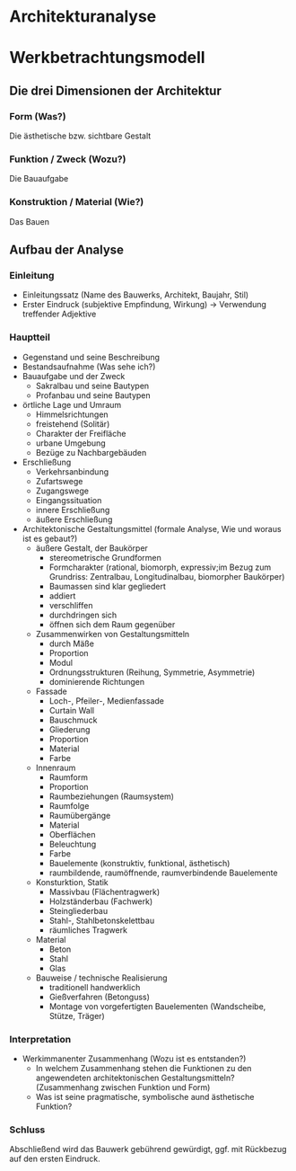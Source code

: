 # Architekturanalyse

# Werkbetrachtungsmodell

## Die drei Dimensionen der Architektur

### Form (Was?)

Die ästhetische bzw. sichtbare Gestalt

### Funktion / Zweck (Wozu?)

Die Bauaufgabe

### Konstruktion / Material (Wie?)

Das Bauen

## Aufbau der Analyse

### Einleitung

- Einleitungssatz (Name des Bauwerks, Architekt, Baujahr, Stil)
- Erster Eindruck (subjektive Empfindung, Wirkung) → Verwendung treffender Adjektive

### Hauptteil

- Gegenstand und seine Beschreibung
- Bestandsaufnahme (Was sehe ich?)
- Bauaufgabe und der Zweck
    - Sakralbau und seine Bautypen
    - Profanbau und seine Bautypen
- örtliche Lage und Umraum
    - Himmelsrichtungen
    - freistehend (Solitär)
    - Charakter der Freifläche
    - urbane Umgebung
    - Bezüge zu Nachbargebäuden
- Erschließung
    - Verkehrsanbindung
    - Zufartswege
    - Zugangswege
    - Eingangssituation
    - innere Erschließung
    - äußere Erschließung
- Architektonische Gestaltungsmittel (formale Analyse, Wie und woraus ist es gebaut?)
    - äußere Gestalt, der Baukörper
        - stereometrische Grundformen
        - Formcharakter (rational, biomorph, expressiv;im Bezug zum Grundriss: Zentralbau, Longitudinalbau, biomorpher Baukörper)
        - Baumassen  sind klar gegliedert
        - addiert
        - verschliffen
        - durchdringen sich
        - öffnen sich dem Raum gegenüber
    - Zusammenwirken von Gestaltungsmitteln
        - durch Mäße
        - Proportion
        - Modul
        - Ordnungsstrukturen (Reihung, Symmetrie, Asymmetrie)
        - dominierende Richtungen
    - Fassade
        - Loch-, Pfeiler-, Medienfassade
        - Curtain Wall
        - Bauschmuck
        - Gliederung
        - Proportion
        - Material
        - Farbe
    - Innenraum
        - Raumform
        - Proportion
        - Raumbeziehungen (Raumsystem)
        - Raumfolge
        - Raumübergänge
        - Material
        - Oberflächen
        - Beleuchtung
        - Farbe
        - Bauelemente (konstruktiv, funktional, ästhetisch)
        - raumbildende, raumöffnende, raumverbindende Bauelemente
    - Konsturktion, Statik
        - Massivbau (Flächentragwerk)
        - Holzständerbau (Fachwerk)
        - Steingliederbau
        - Stahl-, Stahlbetonskelettbau
        - räumliches Tragwerk
    - Material
        - Beton
        - Stahl
        - Glas
    - Bauweise / technische Realisierung
        - traditionell handwerklich
        - Gießverfahren (Betonguss)
        - Montage von vorgefertigten Bauelementen (Wandscheibe, Stütze, Träger)

### Interpretation

- Werkimmanenter Zusammenhang (Wozu ist es entstanden?)
    - In welchem Zusammenhang stehen die Funktionen zu den angewendeten architektonischen Gestaltungsmitteln? (Zusammenhang zwischen Funktion und Form)
    - Was ist seine pragmatische, symbolische aund ästhetische Funktion?

### Schluss

Abschließend wird das Bauwerk gebührend gewürdigt, ggf. mit Rückbezug auf den ersten Eindruck.